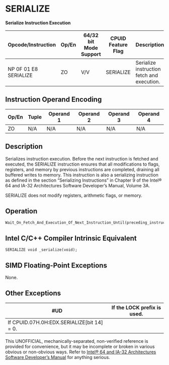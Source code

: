 # SERIALIZE

**Serialize Instruction Execution**

| Opcode/Instruction    | Op/En | 64/32 bit Mode Support | CPUID Feature Flag | Description                                |
| --------------------- | ----- | ---------------------- | ------------------ | ------------------------------------------ |
| NP 0F 01 E8 SERIALIZE | ZO    | V/V                    | SERIALIZE          | Serialize instruction fetch and execution. |

## Instruction Operand Encoding

| Op/En | Tuple | Operand 1 | Operand 2 | Operand 3 | Operand 4 |
| ----- | ----- | --------- | --------- | --------- | --------- |
| ZO    | N/A   | N/A       | N/A       | N/A       | N/A       |

## Description

Serializes instruction execution. Before the next instruction is fetched and executed, the SERIALIZE instruction ensures that all modifications to flags, registers, and memory by previous instructions are completed, draining all buffered writes to memory. This instruction is also a serializing instruction as defined in the section “Serializing Instructions” in Chapter 9 of the Intel® 64 and IA-32 Architectures Software Developer’s Manual, Volume 3A.

SERIALIZE does not modify registers, arithmetic flags, or memory.

## Operation

```
Wait_On_Fetch_And_Execution_Of_Next_Instruction_Until(preceding_instructions_complete_and_preceding_stores_globally_visible);

```

## Intel C/C++ Compiler Intrinsic Equivalent

```
SERIALIZE void _serialize(void);

```

## SIMD Floating-Point Exceptions

None.

## Other Exceptions

| #​​​UD                                     | If the LOCK prefix is used. |
| ------------------------------------------ | --------------------------- |
| If CPUID.07H.0H:EDX.SERIALIZE[bit 14] = 0. |

This UNOFFICIAL, mechanically-separated, non-verified reference is provided for convenience, but it may be
incomplete or broken in various obvious or non-obvious
ways. Refer to [Intel® 64 and IA-32 Architectures Software Developer’s Manual](https://software.intel.com/en-us/download/intel-64-and-ia-32-architectures-sdm-combined-volumes-1-2a-2b-2c-2d-3a-3b-3c-3d-and-4) for anything serious.
